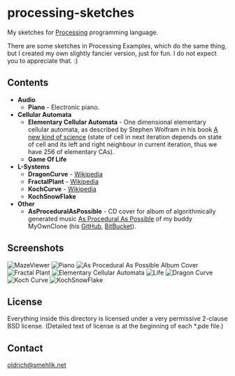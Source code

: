 
processing-sketches
===================

My sketches for [Processing](http://processing.org) programming language.

There are some sketches in Processing Examples,
which do the same thing, but I created my own slightly fancier version,
just for fun.
I do not expect you to appreciate that. :)

Contents
--------

 * **Audio**
     * **Piano** - Electronic piano.
 * **Cellular Automata**
     * **Elementary Cellular Automata** - 
       One dimensional elementary cellular automata, as described
       by Stephen Wolfram in his book [A new kind of science](http://www.wolframscience.com/nksonline/)
       (state of cell in next iteration depends on state of cell and its
       left and right neighbour in current iteration,
       thus we have 256 of elementary CAs).
     * **Game Of Life**
 * **L-Systems**
     * **DragonCurve** -
     [Wikipedia](http://en.wikipedia.org/wiki/L-system#Example_7:_Dragon_curve)
     * **FractalPlant** -
     [Wikipedia](http://en.wikipedia.org/wiki/L-system#Example_8:_Fractal_plant)
     * **KochCurve** -  [Wikipedia](http://en.wikipedia.org/wiki/L-system#Example_4:_Koch_curve)
     * **KochSnowFlake**
 * **Other**
     * **AsProceduralAsPossible** - CD cover for album of algorithmically generated music [As Procedural As Possible](http://soundcloud.com/myownclone/sets/as-procedural-as-possible-2/) of my buddy MyOwnClone (his [GitHub](https://github.com/MyOwnClone), [BitBucket](https://bitbucket.org/MyOwnClone)).

Screenshots
-----------

![MazeViewer](https://github.com/osmehlik/processing-sketches/raw/master/Screens/MazeViewer.png)
![Piano](https://github.com/osmehlik/processing-sketches/raw/master/Screens/Piano.png)
![As Procedural As Possible Album Cover](https://github.com/osmehlik/processing-sketches/raw/master/Screens/AsProceduralAsPossible.png)
![Fractal Plant](https://github.com/osmehlik/processing-sketches/raw/master/Screens/FractalPlant.png)
![Elementary Cellular Automata](https://github.com/osmehlik/processing-sketches/raw/master/Screens/ElementaryCellularAutomata.png)
![Life](https://github.com/osmehlik/processing-sketches/raw/master/Screens/Life.png)
![Dragon Curve](https://github.com/osmehlik/processing-sketches/raw/master/Screens/DragonCurve.png)
![Koch Curve](https://github.com/osmehlik/processing-sketches/raw/master/Screens/KochCurve.png)
![KochSnowFlake](https://github.com/osmehlik/processing-sketches/raw/master/Screens/KochSnowFlake.png)


License
-------

Everything inside this directory is licensed under a
very permissive 2-clause BSD license.
(Detailed text of license is at the beginning of each *.pde file.)

Contact
-------

[oldrich@smehlik.net](mailto:oldrich@smehlik.net)
